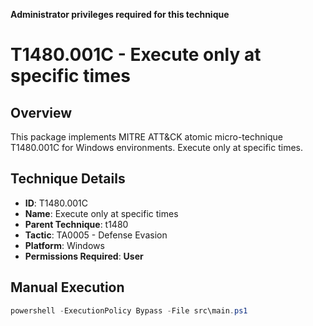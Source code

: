 **Administrator privileges required for this technique**

# T1480.001C - Execute only at specific times

## Overview
This package implements MITRE ATT&CK atomic micro-technique T1480.001C for Windows environments. Execute only at specific times.

## Technique Details
- **ID**: T1480.001C
- **Name**: Execute only at specific times
- **Parent Technique**: t1480
- **Tactic**: TA0005 - Defense Evasion
- **Platform**: Windows
- **Permissions Required**: **User**

## Manual Execution
```powershell
powershell -ExecutionPolicy Bypass -File src\main.ps1
```

